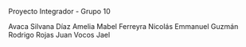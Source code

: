 Proyecto Integrador - Grupo 10

Avaca Silvana
Díaz Amelia Mabel 
Ferreyra Nicolás Emmanuel
Guzmán Rodrigo
Rojas Juan
Vocos Jael
